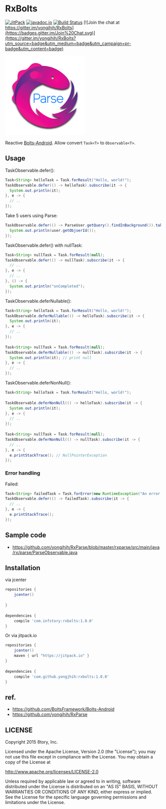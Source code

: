 # RxBolts

[![JitPack](https://img.shields.io/github/tag/yongjhih/RxBolts.svg?label=JitPack)](https://jitpack.io/#yongjhih/RxBolts)
[![javadoc.io](https://javadocio-badges.herokuapp.com/com.infstory/rxbolts/badge.svg)](http://www.javadoc.io/doc/com.infstory/rxbolts/)
[![Build Status](https://travis-ci.org/yongjhih/RxBolts.svg)](https://travis-ci.org/yongjhih/RxBolts)
[![Join the chat at https://gitter.im/yongjhih/RxBolts](https://badges.gitter.im/Join%20Chat.svg)](https://gitter.im/yongjhih/RxBolts?utm_source=badge&utm_medium=badge&utm_campaign=pr-badge&utm_content=badge)
<!--[![Android Arsenal](https://img.shields.io/badge/Android%20Arsenal-RxBolts-brightgreen.svg?style=flat)](http://android-arsenal.com/details/1/1670)-->
<!--[![Download](https://api.bintray.com/packages/yongjhih/maven/RxBolts/images/download.svg) ](https://bintray.com/yongjhih/maven/RxBolts/_latestVersion)-->
<!--[![Bountysource](https://www.bountysource.com/badge/team?team_id=43965&style=bounties_posted)](https://www.bountysource.com/teams/8tory/bounties?utm_source=8tory&utm_medium=shield&utm_campaign=bounties_posted)-->

[![rxbolts.png](art/rxbolts.png)](art/rxbolts.png)

Reactive [Bolts-Android](https://github.com/BoltsFramework/Bolts-Android). Allow convert `Task<T>` to `Observable<T>`.

## Usage

TaskObservable.defer():

```java
Task<String> helloTask = Task.forResult("Hello, world!");
TaskObservable.defer(() -> helloTask).subscribe(it -> {
  System.out.println(it);
}, e -> {
  // ..
});
```

Take 5 users using Parse:

```java
TaskObservable.defer(() -> ParseUser.getQuery().findInBackground()).take(5).subscribe(user -> {
  System.out.println(user.getObjserId());
});
```

TaskObservable.defer() with nullTask:

```java
Task<String> nullTask = Task.forResult(null);
TaskObservable.defer(() -> nullTask).subscribe(it -> {
  // ..
}, e -> {
  // ..
}, () -> {
  System.out.println("onCompleted");
});
```

TaskObservable.deferNullable():

```java
Task<String> helloTask = Task.forResult("Hello, world!");
TaskObservable.deferNullable(() -> helloTask).subscribe(it -> {
  System.out.println(it);
}, e -> {
  // ..
});

Task<String> nullTask = Task.forResult(null);
TaskObservable.deferNullable(() -> nullTask).subscribe(it -> {
  System.out.println(it); // print null
}, e -> {
  // ..
});
```

TaskObservable.deferNonNull():

```java
Task<String> helloTask = Task.forResult("Hello, world!");

TaskObservable.deferNonNull(() -> helloTask).subscribe(it -> {
  System.out.println(it);
}, e -> {
  // ..
});

Task<String> nullTask = Task.forResult(null);
TaskObservable.deferNonNull(() -> nullTask).subscribe(it -> {
  // ..
}, e -> {
  e.printStackTrace(); // NullPointerException
});

```

### Error handling

Failed:

```java
Task<String> failedTask = Task.forError(new RuntimeException("An error message."));
TaskObservable.defer(() -> failedTask).subscribe(it -> {
  // ..
}, e -> {
  e.printStackTrace();
});
```

## Sample code

* https://github.com/yongjhih/RxParse/blob/master/rxparse/src/main/java/rx/parse/ParseObservable.java

## Installation

via jcenter

```gradle
repositories {
    jcenter()

}

dependencies {
    compile 'com.infstory:rxbolts:1.0.0'
}
```

Or via jitpack.io

```gradle
repositories {
    jcenter()
    maven { url "https://jitpack.io" }
}

dependencies {
    compile 'com.github.yongjhih:rxbolts:1.0.0'
}
```

## ref.

* https://github.com/BoltsFramework/Bolts-Android
* https://github.com/yongjhih/RxParse

## LICENSE

Copyright 2015 8tory, Inc.

Licensed under the Apache License, Version 2.0 (the "License"); you may not use this file except in compliance with the License. You may obtain a copy of the License at

http://www.apache.org/licenses/LICENSE-2.0

Unless required by applicable law or agreed to in writing, software distributed under the License is distributed on an "AS IS" BASIS, WITHOUT WARRANTIES OR CONDITIONS OF ANY KIND, either express or implied. See the License for the specific language governing permissions and limitations under the License.
